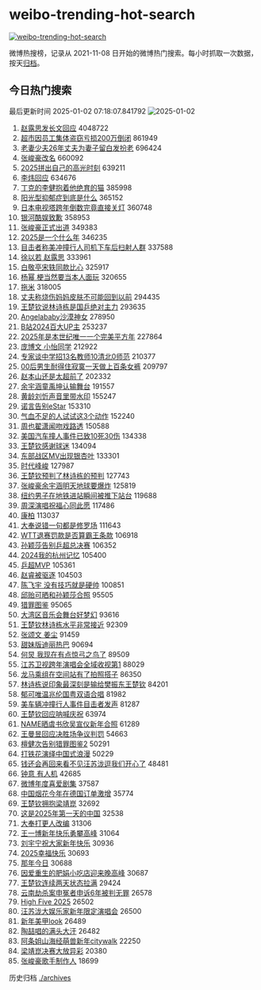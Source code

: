 # weibo-trending-hot-search

[![weibo-trending-hot-search](https://github.com/ameizi/weibo-trending-hot-search/actions/workflows/ci.yml/badge.svg)](https://github.com/ameizi/weibo-trending-hot-search/actions/workflows/ci.yml)

微博热搜榜，记录从 2021-11-08 日开始的微博热门搜索。每小时抓取一次数据，按天[归档](./archives)。

## 今日热门搜索

<!-- BEGIN --> 
最后更新时间 2025-01-02 07:18:07.841792 
![2025-01-02](https://imgs-storage.s3.us-east-005.backblazeb2.com/20250102/2025-01-02.png?versionId=4_z8fbbed132d73df8689c40f13_f1024633c6c975a2c_d20250101_m231807_c005_v0501026_t0052_u01735773487363) 
1. [赵露思发长文回应](https://s.weibo.com/weibo?q=%E8%B5%B5%E9%9C%B2%E6%80%9D%E5%8F%91%E9%95%BF%E6%96%87%E5%9B%9E%E5%BA%94&t=31&band_rank=1&Refer=top) 4048722
1. [超市因员工集体盗窃亏损200万倒闭](https://s.weibo.com/weibo?q=%23%E8%B6%85%E5%B8%82%E5%9B%A0%E5%91%98%E5%B7%A5%E9%9B%86%E4%BD%93%E7%9B%97%E7%AA%83%E4%BA%8F%E6%8D%9F200%E4%B8%87%E5%80%92%E9%97%AD%23&t=31&band_rank=4&Refer=top) 861949
1. [老妻少夫26年丈夫为妻子留白发扮老](https://s.weibo.com/weibo?q=%23%E8%80%81%E5%A6%BB%E5%B0%91%E5%A4%AB26%E5%B9%B4%E4%B8%88%E5%A4%AB%E4%B8%BA%E5%A6%BB%E5%AD%90%E7%95%99%E7%99%BD%E5%8F%91%E6%89%AE%E8%80%81%23&t=31&band_rank=2&Refer=top) 696424
1. [张峻豪改名](https://s.weibo.com/weibo?q=%23%E5%BC%A0%E5%B3%BB%E8%B1%AA%E6%94%B9%E5%90%8D%23&t=31&band_rank=2&Refer=top) 660092
1. [2025拼出自己的高光时刻](https://s.weibo.com/weibo?q=%232025%E6%8B%BC%E5%87%BA%E8%87%AA%E5%B7%B1%E7%9A%84%E9%AB%98%E5%85%89%E6%97%B6%E5%88%BB%23&t=31&band_rank=3&Refer=top) 639211
1. [李炜回应](https://s.weibo.com/weibo?q=%23%E6%9D%8E%E7%82%9C%E5%9B%9E%E5%BA%94%23&t=31&band_rank=4&Refer=top) 634676
1. [丁克的李健抱着他绝育的猫](https://s.weibo.com/weibo?q=%E4%B8%81%E5%85%8B%E7%9A%84%E6%9D%8E%E5%81%A5%E6%8A%B1%E7%9D%80%E4%BB%96%E7%BB%9D%E8%82%B2%E7%9A%84%E7%8C%AB&t=31&band_rank=12&Refer=top) 385998
1. [阳光型抑郁症到底是什么](https://s.weibo.com/weibo?q=%23%E9%98%B3%E5%85%89%E5%9E%8B%E6%8A%91%E9%83%81%E7%97%87%E5%88%B0%E5%BA%95%E6%98%AF%E4%BB%80%E4%B9%88%23&t=31&band_rank=5&Refer=top) 365152
1. [日本电视塔跨年倒数完竟直接关灯](https://s.weibo.com/weibo?q=%23%E6%97%A5%E6%9C%AC%E7%94%B5%E8%A7%86%E5%A1%94%E8%B7%A8%E5%B9%B4%E5%80%92%E6%95%B0%E5%AE%8C%E7%AB%9F%E7%9B%B4%E6%8E%A5%E5%85%B3%E7%81%AF%23&t=31&band_rank=6&Refer=top) 360748
1. [银河酷娱致歉](https://s.weibo.com/weibo?q=%23%E9%93%B6%E6%B2%B3%E9%85%B7%E5%A8%B1%E8%87%B4%E6%AD%89%23&t=31&band_rank=7&Refer=top) 358953
1. [张峻豪正式出道](https://s.weibo.com/weibo?q=%23%E5%BC%A0%E5%B3%BB%E8%B1%AA%E6%AD%A3%E5%BC%8F%E5%87%BA%E9%81%93%23&t=31&band_rank=8&Refer=top) 349383
1. [2025是一个什么年](https://s.weibo.com/weibo?q=%232025%E6%98%AF%E4%B8%80%E4%B8%AA%E4%BB%80%E4%B9%88%E5%B9%B4%23&t=31&band_rank=9&Refer=top) 346235
1. [目击者称美冲撞行人司机下车后扫射人群](https://s.weibo.com/weibo?q=%23%E7%9B%AE%E5%87%BB%E8%80%85%E7%A7%B0%E7%BE%8E%E5%86%B2%E6%92%9E%E8%A1%8C%E4%BA%BA%E5%8F%B8%E6%9C%BA%E4%B8%8B%E8%BD%A6%E5%90%8E%E6%89%AB%E5%B0%84%E4%BA%BA%E7%BE%A4%23&t=31&band_rank=10&Refer=top) 337588
1. [徐以若 赵露思](https://s.weibo.com/weibo?q=%E5%BE%90%E4%BB%A5%E8%8B%A5%20%E8%B5%B5%E9%9C%B2%E6%80%9D&t=31&band_rank=11&Refer=top) 333961
1. [白敬亭宋轶同款比心](https://s.weibo.com/weibo?q=%23%E7%99%BD%E6%95%AC%E4%BA%AD%E5%AE%8B%E8%BD%B6%E5%90%8C%E6%AC%BE%E6%AF%94%E5%BF%83%23&t=31&band_rank=13&Refer=top) 325917
1. [杨幂 梗当然要当本人面玩](https://s.weibo.com/weibo?q=%E6%9D%A8%E5%B9%82%20%E6%A2%97%E5%BD%93%E7%84%B6%E8%A6%81%E5%BD%93%E6%9C%AC%E4%BA%BA%E9%9D%A2%E7%8E%A9&t=31&band_rank=14&Refer=top) 320655
1. [拖米](https://s.weibo.com/weibo?q=%E6%8B%96%E7%B1%B3&t=31&band_rank=15&Refer=top) 318005
1. [丈夫称烧伤妈妈皮肤不可能回到以前](https://s.weibo.com/weibo?q=%23%E4%B8%88%E5%A4%AB%E7%A7%B0%E7%83%A7%E4%BC%A4%E5%A6%88%E5%A6%88%E7%9A%AE%E8%82%A4%E4%B8%8D%E5%8F%AF%E8%83%BD%E5%9B%9E%E5%88%B0%E4%BB%A5%E5%89%8D%23&t=31&band_rank=31&Refer=top) 294435
1. [王楚钦说林诗栋是国乒绝对主力](https://s.weibo.com/weibo?q=%23%E7%8E%8B%E6%A5%9A%E9%92%A6%E8%AF%B4%E6%9E%97%E8%AF%97%E6%A0%8B%E6%98%AF%E5%9B%BD%E4%B9%92%E7%BB%9D%E5%AF%B9%E4%B8%BB%E5%8A%9B%23&t=31&band_rank=18&Refer=top) 293635
1. [Angelababy沙漠神女](https://s.weibo.com/weibo?q=%23Angelababy%E6%B2%99%E6%BC%A0%E7%A5%9E%E5%A5%B3%23&t=31&band_rank=16&Refer=top) 278950
1. [B站2024百大UP主](https://s.weibo.com/weibo?q=%23B%E7%AB%992024%E7%99%BE%E5%A4%A7UP%E4%B8%BB%23&t=31&band_rank=17&Refer=top) 253237
1. [2025年是本世纪唯一一个完美平方年](https://s.weibo.com/weibo?q=2025%E5%B9%B4%E6%98%AF%E6%9C%AC%E4%B8%96%E7%BA%AA%E5%94%AF%E4%B8%80%E4%B8%80%E4%B8%AA%E5%AE%8C%E7%BE%8E%E5%B9%B3%E6%96%B9%E5%B9%B4&t=31&band_rank=19&Refer=top) 227864
1. [庞博文 小怡同学](https://s.weibo.com/weibo?q=%E5%BA%9E%E5%8D%9A%E6%96%87%20%E5%B0%8F%E6%80%A1%E5%90%8C%E5%AD%A6&t=31&band_rank=20&Refer=top) 212922
1. [专家谈中学招13名教师10清北0师范](https://s.weibo.com/weibo?q=%23%E4%B8%93%E5%AE%B6%E8%B0%88%E4%B8%AD%E5%AD%A6%E6%8B%9B13%E5%90%8D%E6%95%99%E5%B8%8810%E6%B8%85%E5%8C%970%E5%B8%88%E8%8C%83%23&t=31&band_rank=17&Refer=top) 210377
1. [00后男生耐得住寂寞一天做上百条女裤](https://s.weibo.com/weibo?q=%2300%E5%90%8E%E7%94%B7%E7%94%9F%E8%80%90%E5%BE%97%E4%BD%8F%E5%AF%82%E5%AF%9E%E4%B8%80%E5%A4%A9%E5%81%9A%E4%B8%8A%E7%99%BE%E6%9D%A1%E5%A5%B3%E8%A3%A4%23&t=31&band_rank=21&Refer=top) 209797
1. [赵本山还是太超前了](https://s.weibo.com/weibo?q=%E8%B5%B5%E6%9C%AC%E5%B1%B1%E8%BF%98%E6%98%AF%E5%A4%AA%E8%B6%85%E5%89%8D%E4%BA%86&t=31&band_rank=22&Refer=top) 202332
1. [余宇涵童禹坤认输舞台](https://s.weibo.com/weibo?q=%23%E4%BD%99%E5%AE%87%E6%B6%B5%E7%AB%A5%E7%A6%B9%E5%9D%A4%E8%AE%A4%E8%BE%93%E8%88%9E%E5%8F%B0%23&t=31&band_rank=23&Refer=top) 191557
1. [黄龄刘忻声音里带水印](https://s.weibo.com/weibo?q=%23%E9%BB%84%E9%BE%84%E5%88%98%E5%BF%BB%E5%A3%B0%E9%9F%B3%E9%87%8C%E5%B8%A6%E6%B0%B4%E5%8D%B0%23&t=31&band_rank=24&Refer=top) 155247
1. [诺言告别eStar](https://s.weibo.com/weibo?q=%23%E8%AF%BA%E8%A8%80%E5%91%8A%E5%88%ABeStar%23&t=31&band_rank=25&Refer=top) 153310
1. [气血不足的人试试这3个动作](https://s.weibo.com/weibo?q=%23%E6%B0%94%E8%A1%80%E4%B8%8D%E8%B6%B3%E7%9A%84%E4%BA%BA%E8%AF%95%E8%AF%95%E8%BF%993%E4%B8%AA%E5%8A%A8%E4%BD%9C%23&t=31&band_rank=26&Refer=top) 152240
1. [周也翟潇闻吻戏路透](https://s.weibo.com/weibo?q=%E5%91%A8%E4%B9%9F%E7%BF%9F%E6%BD%87%E9%97%BB%E5%90%BB%E6%88%8F%E8%B7%AF%E9%80%8F&t=31&band_rank=27&Refer=top) 150588
1. [美国汽车撞人事件已致10死30伤](https://s.weibo.com/weibo?q=%23%E7%BE%8E%E5%9B%BD%E6%B1%BD%E8%BD%A6%E6%92%9E%E4%BA%BA%E4%BA%8B%E4%BB%B6%E5%B7%B2%E8%87%B410%E6%AD%BB30%E4%BC%A4%23&t=31&band_rank=28&Refer=top) 134338
1. [王楚钦感谢球迷](https://s.weibo.com/weibo?q=%E7%8E%8B%E6%A5%9A%E9%92%A6%E6%84%9F%E8%B0%A2%E7%90%83%E8%BF%B7&t=31&band_rank=29&Refer=top) 134094
1. [东部战区MV出现银杏叶](https://s.weibo.com/weibo?q=%23%E4%B8%9C%E9%83%A8%E6%88%98%E5%8C%BAMV%E5%87%BA%E7%8E%B0%E9%93%B6%E6%9D%8F%E5%8F%B6%23&t=31&band_rank=30&Refer=top) 133301
1. [时代峰峻](https://s.weibo.com/weibo?q=%E6%97%B6%E4%BB%A3%E5%B3%B0%E5%B3%BB&t=31&band_rank=32&Refer=top) 127987
1. [王楚钦预判了林诗栋的预判](https://s.weibo.com/weibo?q=%23%E7%8E%8B%E6%A5%9A%E9%92%A6%E9%A2%84%E5%88%A4%E4%BA%86%E6%9E%97%E8%AF%97%E6%A0%8B%E7%9A%84%E9%A2%84%E5%88%A4%23&t=31&band_rank=33&Refer=top) 127743
1. [张峻豪余宇涵明天地球要爆炸](https://s.weibo.com/weibo?q=%23%E5%BC%A0%E5%B3%BB%E8%B1%AA%E4%BD%99%E5%AE%87%E6%B6%B5%E6%98%8E%E5%A4%A9%E5%9C%B0%E7%90%83%E8%A6%81%E7%88%86%E7%82%B8%23&t=31&band_rank=34&Refer=top) 125819
1. [纽约男子在地铁进站瞬间被推下站台](https://s.weibo.com/weibo?q=%23%E7%BA%BD%E7%BA%A6%E7%94%B7%E5%AD%90%E5%9C%A8%E5%9C%B0%E9%93%81%E8%BF%9B%E7%AB%99%E7%9E%AC%E9%97%B4%E8%A2%AB%E6%8E%A8%E4%B8%8B%E7%AB%99%E5%8F%B0%23&t=31&band_rank=35&Refer=top) 119688
1. [周深演唱祝福心同此愿](https://s.weibo.com/weibo?q=%23%E5%91%A8%E6%B7%B1%E6%BC%94%E5%94%B1%E7%A5%9D%E7%A6%8F%E5%BF%83%E5%90%8C%E6%AD%A4%E6%84%BF%23&t=31&band_rank=36&Refer=top) 117486
1. [康柏](https://s.weibo.com/weibo?q=%E5%BA%B7%E6%9F%8F&t=31&band_rank=37&Refer=top) 113037
1. [大奉说错一句都是修罗场](https://s.weibo.com/weibo?q=%E5%A4%A7%E5%A5%89%E8%AF%B4%E9%94%99%E4%B8%80%E5%8F%A5%E9%83%BD%E6%98%AF%E4%BF%AE%E7%BD%97%E5%9C%BA&t=31&band_rank=38&Refer=top) 111643
1. [WTT退赛罚款是否算霸王条款](https://s.weibo.com/weibo?q=%23WTT%E9%80%80%E8%B5%9B%E7%BD%9A%E6%AC%BE%E6%98%AF%E5%90%A6%E7%AE%97%E9%9C%B8%E7%8E%8B%E6%9D%A1%E6%AC%BE%23&t=31&band_rank=23&Refer=top) 106918
1. [孙颖莎告别乒超总决赛](https://s.weibo.com/weibo?q=%23%E5%AD%99%E9%A2%96%E8%8E%8E%E5%91%8A%E5%88%AB%E4%B9%92%E8%B6%85%E6%80%BB%E5%86%B3%E8%B5%9B%23&t=31&band_rank=39&Refer=top) 106352
1. [2024我的杭州记忆](https://s.weibo.com/weibo?q=%232024%E6%88%91%E7%9A%84%E6%9D%AD%E5%B7%9E%E8%AE%B0%E5%BF%86%23&t=31&band_rank=40&Refer=top) 105400
1. [乒超MVP](https://s.weibo.com/weibo?q=%E4%B9%92%E8%B6%85MVP&t=31&band_rank=41&Refer=top) 105361
1. [赵睿被驱逐](https://s.weibo.com/weibo?q=%23%E8%B5%B5%E7%9D%BF%E8%A2%AB%E9%A9%B1%E9%80%90%23&t=31&band_rank=25&Refer=top) 104503
1. [陈飞宇 没有技巧就是硬帅](https://s.weibo.com/weibo?q=%E9%99%88%E9%A3%9E%E5%AE%87%20%E6%B2%A1%E6%9C%89%E6%8A%80%E5%B7%A7%E5%B0%B1%E6%98%AF%E7%A1%AC%E5%B8%85&t=31&band_rank=42&Refer=top) 100851
1. [邱贻可晒和孙颖莎合照](https://s.weibo.com/weibo?q=%23%E9%82%B1%E8%B4%BB%E5%8F%AF%E6%99%92%E5%92%8C%E5%AD%99%E9%A2%96%E8%8E%8E%E5%90%88%E7%85%A7%23&t=31&band_rank=43&Refer=top) 95505
1. [猎罪图鉴](https://s.weibo.com/weibo?q=%E7%8C%8E%E7%BD%AA%E5%9B%BE%E9%89%B4&t=31&band_rank=44&Refer=top) 95065
1. [大湾区音乐会舞台好梦幻](https://s.weibo.com/weibo?q=%23%E5%A4%A7%E6%B9%BE%E5%8C%BA%E9%9F%B3%E4%B9%90%E4%BC%9A%E8%88%9E%E5%8F%B0%E5%A5%BD%E6%A2%A6%E5%B9%BB%23&t=31&band_rank=45&Refer=top) 93616
1. [王楚钦林诗栋水平非常接近](https://s.weibo.com/weibo?q=%23%E7%8E%8B%E6%A5%9A%E9%92%A6%E6%9E%97%E8%AF%97%E6%A0%8B%E6%B0%B4%E5%B9%B3%E9%9D%9E%E5%B8%B8%E6%8E%A5%E8%BF%91%23&t=31&band_rank=46&Refer=top) 92309
1. [张颂文 姜尘](https://s.weibo.com/weibo?q=%E5%BC%A0%E9%A2%82%E6%96%87%20%E5%A7%9C%E5%B0%98&t=31&band_rank=47&Refer=top) 91459
1. [甜妹版迪丽热巴](https://s.weibo.com/weibo?q=%23%E7%94%9C%E5%A6%B9%E7%89%88%E8%BF%AA%E4%B8%BD%E7%83%AD%E5%B7%B4%23&t=31&band_rank=48&Refer=top) 90694
1. [何炅 我现在有点惊弓之鸟了](https://s.weibo.com/weibo?q=%E4%BD%95%E7%82%85%20%E6%88%91%E7%8E%B0%E5%9C%A8%E6%9C%89%E7%82%B9%E6%83%8A%E5%BC%93%E4%B9%8B%E9%B8%9F%E4%BA%86&t=31&band_rank=49&Refer=top) 89509
1. [江苏卫视跨年演唱会全域收视第1](https://s.weibo.com/weibo?q=%23%E6%B1%9F%E8%8B%8F%E5%8D%AB%E8%A7%86%E8%B7%A8%E5%B9%B4%E6%BC%94%E5%94%B1%E4%BC%9A%E5%85%A8%E5%9F%9F%E6%94%B6%E8%A7%86%E7%AC%AC1%23&t=31&band_rank=50&Refer=top) 88029
1. [龙马乘组在空间站有了拍照搭子](https://s.weibo.com/weibo?q=%23%E9%BE%99%E9%A9%AC%E4%B9%98%E7%BB%84%E5%9C%A8%E7%A9%BA%E9%97%B4%E7%AB%99%E6%9C%89%E4%BA%86%E6%8B%8D%E7%85%A7%E6%90%AD%E5%AD%90%23&t=31&band_rank=10&Refer=top) 86350
1. [林诗栋说印象最深刻是输给樊振东王楚钦](https://s.weibo.com/weibo?q=%23%E6%9E%97%E8%AF%97%E6%A0%8B%E8%AF%B4%E5%8D%B0%E8%B1%A1%E6%9C%80%E6%B7%B1%E5%88%BB%E6%98%AF%E8%BE%93%E7%BB%99%E6%A8%8A%E6%8C%AF%E4%B8%9C%E7%8E%8B%E6%A5%9A%E9%92%A6%23&t=31&band_rank=29&Refer=top) 84201
1. [郁可唯温兆伦国粤双语合唱](https://s.weibo.com/weibo?q=%23%E9%83%81%E5%8F%AF%E5%94%AF%E6%B8%A9%E5%85%86%E4%BC%A6%E5%9B%BD%E7%B2%A4%E5%8F%8C%E8%AF%AD%E5%90%88%E5%94%B1%23&t=31&band_rank=30&Refer=top) 81982
1. [美车辆冲撞行人事件目击者发声](https://s.weibo.com/weibo?q=%23%E7%BE%8E%E8%BD%A6%E8%BE%86%E5%86%B2%E6%92%9E%E8%A1%8C%E4%BA%BA%E4%BA%8B%E4%BB%B6%E7%9B%AE%E5%87%BB%E8%80%85%E5%8F%91%E5%A3%B0%23&t=31&band_rank=31&Refer=top) 81287
1. [王楚钦回应呐喊庆祝](https://s.weibo.com/weibo?q=%23%E7%8E%8B%E6%A5%9A%E9%92%A6%E5%9B%9E%E5%BA%94%E5%91%90%E5%96%8A%E5%BA%86%E7%A5%9D%23&t=31&band_rank=45&Refer=top) 63974
1. [NAME晒虞书欣吴宣仪新年合照](https://s.weibo.com/weibo?q=NAME%E6%99%92%E8%99%9E%E4%B9%A6%E6%AC%A3%E5%90%B4%E5%AE%A3%E4%BB%AA%E6%96%B0%E5%B9%B4%E5%90%88%E7%85%A7&t=31&band_rank=40&Refer=top) 61289
1. [王曼昱回应决胜场争议判罚](https://s.weibo.com/weibo?q=%23%E7%8E%8B%E6%9B%BC%E6%98%B1%E5%9B%9E%E5%BA%94%E5%86%B3%E8%83%9C%E5%9C%BA%E4%BA%89%E8%AE%AE%E5%88%A4%E7%BD%9A%23&t=31&band_rank=44&Refer=top) 54663
1. [檀健次告别猎罪图鉴2](https://s.weibo.com/weibo?q=%23%E6%AA%80%E5%81%A5%E6%AC%A1%E5%91%8A%E5%88%AB%E7%8C%8E%E7%BD%AA%E5%9B%BE%E9%89%B42%23&t=31&band_rank=47&Refer=top) 50291
1. [打铁花演绎中国式浪漫](https://s.weibo.com/weibo?q=%23%E6%89%93%E9%93%81%E8%8A%B1%E6%BC%94%E7%BB%8E%E4%B8%AD%E5%9B%BD%E5%BC%8F%E6%B5%AA%E6%BC%AB%23&t=31&band_rank=10&Refer=top) 50229
1. [钱还会再回来看不见汪苏泷逗我们开心了](https://s.weibo.com/weibo?q=%E9%92%B1%E8%BF%98%E4%BC%9A%E5%86%8D%E5%9B%9E%E6%9D%A5%E7%9C%8B%E4%B8%8D%E8%A7%81%E6%B1%AA%E8%8B%8F%E6%B3%B7%E9%80%97%E6%88%91%E4%BB%AC%E5%BC%80%E5%BF%83%E4%BA%86&t=31&band_rank=49&Refer=top) 48481
1. [钟意 有人机](https://s.weibo.com/weibo?q=%E9%92%9F%E6%84%8F%20%E6%9C%89%E4%BA%BA%E6%9C%BA&t=31&band_rank=25&Refer=top) 42685
1. [微博年度喜爱剧集](https://s.weibo.com/weibo?q=%E5%BE%AE%E5%8D%9A%E5%B9%B4%E5%BA%A6%E5%96%9C%E7%88%B1%E5%89%A7%E9%9B%86&t=31&band_rank=35&Refer=top) 37587
1. [中国烟花今年在德国订单激增](https://s.weibo.com/weibo?q=%23%E4%B8%AD%E5%9B%BD%E7%83%9F%E8%8A%B1%E4%BB%8A%E5%B9%B4%E5%9C%A8%E5%BE%B7%E5%9B%BD%E8%AE%A2%E5%8D%95%E6%BF%80%E5%A2%9E%23&t=31&band_rank=47&Refer=top) 35774
1. [王楚钦拥抱梁靖崑](https://s.weibo.com/weibo?q=%23%E7%8E%8B%E6%A5%9A%E9%92%A6%E6%8B%A5%E6%8A%B1%E6%A2%81%E9%9D%96%E5%B4%91%23&t=31&band_rank=44&Refer=top) 32692
1. [这是2025年第一天的中国](https://s.weibo.com/weibo?q=%23%E8%BF%99%E6%98%AF2025%E5%B9%B4%E7%AC%AC%E4%B8%80%E5%A4%A9%E7%9A%84%E4%B8%AD%E5%9B%BD%23&t=31&band_rank=45&Refer=top) 32538
1. [大奉打更人改编](https://s.weibo.com/weibo?q=%23%E5%A4%A7%E5%A5%89%E6%89%93%E6%9B%B4%E4%BA%BA%E6%94%B9%E7%BC%96%23&t=31&band_rank=30&Refer=top) 31306
1. [王一博新年快乐勇攀高峰](https://s.weibo.com/weibo?q=%23%E7%8E%8B%E4%B8%80%E5%8D%9A%E6%96%B0%E5%B9%B4%E5%BF%AB%E4%B9%90%E5%8B%87%E6%94%80%E9%AB%98%E5%B3%B0%23&t=31&band_rank=50&Refer=top) 31064
1. [刘宇宁祝大家新年快乐](https://s.weibo.com/weibo?q=%23%E5%88%98%E5%AE%87%E5%AE%81%E7%A5%9D%E5%A4%A7%E5%AE%B6%E6%96%B0%E5%B9%B4%E5%BF%AB%E4%B9%90%23&t=31&band_rank=50&Refer=top) 30936
1. [2025幸福快乐](https://s.weibo.com/weibo?q=%232025%E5%B9%B8%E7%A6%8F%E5%BF%AB%E4%B9%90%23&t=31&band_rank=46&Refer=top) 30693
1. [那年今日](https://s.weibo.com/weibo?q=%E9%82%A3%E5%B9%B4%E4%BB%8A%E6%97%A5&t=31&band_rank=48&Refer=top) 30688
1. [因爱重生的肥娟小吃店迎来晚高峰](https://s.weibo.com/weibo?q=%23%E5%9B%A0%E7%88%B1%E9%87%8D%E7%94%9F%E7%9A%84%E8%82%A5%E5%A8%9F%E5%B0%8F%E5%90%83%E5%BA%97%E8%BF%8E%E6%9D%A5%E6%99%9A%E9%AB%98%E5%B3%B0%23&t=31&band_rank=49&Refer=top) 30687
1. [王楚钦连续两天状态拉满](https://s.weibo.com/weibo?q=%23%E7%8E%8B%E6%A5%9A%E9%92%A6%E8%BF%9E%E7%BB%AD%E4%B8%A4%E5%A4%A9%E7%8A%B6%E6%80%81%E6%8B%89%E6%BB%A1%23&t=31&band_rank=25&Refer=top) 29424
1. [云南劫杀案申冤者申诉6年被判无罪](https://s.weibo.com/weibo?q=%23%E4%BA%91%E5%8D%97%E5%8A%AB%E6%9D%80%E6%A1%88%E7%94%B3%E5%86%A4%E8%80%85%E7%94%B3%E8%AF%896%E5%B9%B4%E8%A2%AB%E5%88%A4%E6%97%A0%E7%BD%AA%23&t=31&band_rank=35&Refer=top) 26578
1. [High Five 2025](https://s.weibo.com/weibo?q=High%20Five%202025&t=31&band_rank=46&Refer=top) 26502
1. [汪苏泷大娱乐家新年限定演唱会](https://s.weibo.com/weibo?q=%23%E6%B1%AA%E8%8B%8F%E6%B3%B7%E5%A4%A7%E5%A8%B1%E4%B9%90%E5%AE%B6%E6%96%B0%E5%B9%B4%E9%99%90%E5%AE%9A%E6%BC%94%E5%94%B1%E4%BC%9A%23&t=31&band_rank=47&Refer=top) 26500
1. [新年美甲look](https://s.weibo.com/weibo?q=%E6%96%B0%E5%B9%B4%E7%BE%8E%E7%94%B2look&t=31&band_rank=42&Refer=top) 26489
1. [陶喆唱的满头大汗](https://s.weibo.com/weibo?q=%E9%99%B6%E5%96%86%E5%94%B1%E7%9A%84%E6%BB%A1%E5%A4%B4%E5%A4%A7%E6%B1%97&t=31&band_rank=49&Refer=top) 26482
1. [阿条姐山海经萌兽新年citywalk](https://s.weibo.com/weibo?q=%23%E9%98%BF%E6%9D%A1%E5%A7%90%E5%B1%B1%E6%B5%B7%E7%BB%8F%E8%90%8C%E5%85%BD%E6%96%B0%E5%B9%B4citywalk%23&t=31&band_rank=25&Refer=top) 22250
1. [梁靖崑决赛大放异彩](https://s.weibo.com/weibo?q=%23%E6%A2%81%E9%9D%96%E5%B4%91%E5%86%B3%E8%B5%9B%E5%A4%A7%E6%94%BE%E5%BC%82%E5%BD%A9%23&t=31&band_rank=38&Refer=top) 20380
1. [张峻豪歌手制作人](https://s.weibo.com/weibo?q=%23%E5%BC%A0%E5%B3%BB%E8%B1%AA%E6%AD%8C%E6%89%8B%E5%88%B6%E4%BD%9C%E4%BA%BA%23&t=31&band_rank=25&Refer=top) 18699
<!-- END -->

历史归档 [./archives](./archives)

